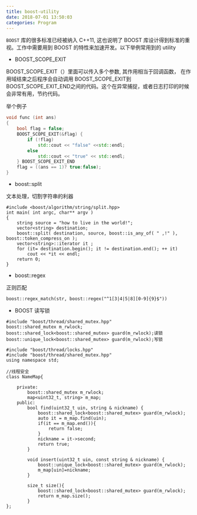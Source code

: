 ```yaml
---
title: boost-utility
date: 2018-07-01 13:50:03
categories: Program
---
```


`BOOST` 库的很多标准已经被纳入 C++11, 这也说明了 BOOST 库设计得到标准的重视。工作中需要用到 BOOST 的特性来加速开发。以下举例常用到的 utility

* BOOST_SCOPE_EXIT

BOOST_SCOPE_EXIT（）里面可以传入多个参数, 其作用相当于回调函数， 在作用域结束之后程序会自动调用 BOOST_SCOPE_EXIT到BOOST_SCOPE_EXIT_END之间的代码。这个在异常捕捉，或者日志打印的时候会非常有用，节约代码。

举个例子

```c++
void func (int ans) 
{
    bool flag = false;
    BOOST_SCOPE_EXIT(&flag) {
        if (!flag)
            std::cout << "false" <<std::endl;
        else
            std::cout << "true" << std::endl;
    } BOOST_SCOPE_EXIT_END
    flag = ((ans == 1)? true:false);
}
```

* boost::split

文本处理，切割字符串的利器

```
#include <boost/algorithm/string/split.hpp>
int main( int argc, char** argv )
{
    string source = "how to live in the world!";
    vector<string> destination;
    boost::split( destination, source, boost::is_any_of( " ,!" ), boost::token_compress_on );
    vector<string>::iterator it ;
    for (it= destination.begin(); it != destination.end(); ++ it)
        cout << *it << endl;
    return 0;
}
```

* boost::regex

正则匹配

```
boost::regex_match(str, boost::regex("^1[3|4|5|8][0-9]{9}$")) 
```

* BOOST 读写锁

```
#include "boost/thread/shared_mutex.hpp"
boost::shared_mutex m_rwlock;
boost::shared_lock<boost::shared_mutex> guard(m_rwlock);读锁
boost::unique_lock<boost::shared_mutex> guard(m_rwlock);写锁

#include "boost/thread/locks.hpp"
#include "boost/thread/shared_mutex.hpp"
using namespace std;

//线程安全
class NameMap{

    private:
        boost::shared_mutex m_rwlock;
        map<uint32_t, string> m_map;
    public:
        bool find(uint32_t uin, string & nickname) {
            boost::shared_lock<boost::shared_mutex> guard(m_rwlock);
            auto it = m_map.find(uin);
            if(it == m_map.end()){
                return false;
            }   
            nickname = it->second;
            return true;
        }   

        void insert(uint32_t uin, const string & nickname) {
            boost::unique_lock<boost::shared_mutex> guard(m_rwlock);
            m_map[uin]=nickname;
        }   

        size_t size(){
            boost::shared_lock<boost::shared_mutex> guard(m_rwlock);
            return m_map.size();
        }   
};
```



